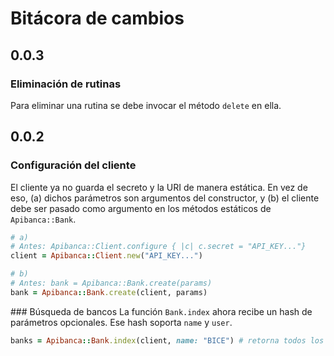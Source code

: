 # Bitácora de cambios

## 0.0.3

### Eliminación de rutinas
Para eliminar una rutina se debe invocar el método `delete` en ella.

## 0.0.2

### Configuración del cliente
El cliente ya no guarda el secreto y la URI de manera estática. En vez de eso, (a) dichos parámetros son argumentos del constructor, y (b) el cliente debe ser pasado como argumento en los métodos estáticos de `Apibanca::Bank`.

```ruby
# a)
# Antes: Apibanca::Client.configure { |c| c.secret = "API_KEY..."}
client = Apibanca::Client.new("API_KEY...")

# b)
# Antes: bank = Apibanca::Bank.create(params)
bank = Apibanca::Bank.create(client, params)
```

### Búsqueda de bancos
La función `Bank.index` ahora recibe un hash de parámetros opcionales. Ese hash soporta `name` y `user`.

```ruby
banks = Apibanca::Bank.index(client, name: "BICE") # retorna todos los bancos con name == BICE
```